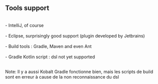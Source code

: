 ## Tools support
<br>
- IntelliJ, of course<!-- .element: class="fragment" -->
<br><br>
- Eclipse, surprisingly good support (plugin developed by Jetbrains)<!-- .element: class="fragment" -->
<br><br>
- Build tools : Gradle, Maven and even Ant<!-- .element: class="fragment" -->
<br><br>
- Gradle Kotlin script : dsl not yet supported<!-- .element: class="fragment" -->
<br><br>

Note:
Il y a aussi Kobalt
Gradle fonctionne bien, mais les scripts de build sont en erreur à cause de la non reconnaissance du dsl
